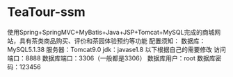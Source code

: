 # TeaTour-ssm
使用Spring+SpringMVC+MyBatis+Java+JSP+Tomcat+MySQL完成的商城网站，具有茶类商品购买、评价和茶园体验预约等功能
配置须知：
数据库：MySQL5.1.38
服务器：Tomcat9.0
jdk：javase1.8
以下根据自己的需要修改
访问端口：8888
数据库端口：3306（一般都是3306）
数据库用户：root
数据库密码：123456




